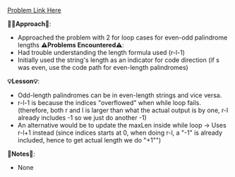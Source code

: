 [Problem Link Here](https://leetcode.com/problems/longest-palindromic-substring)

**🚶‍➡️Approach🚶**:
- Approached the problem with 2 for loop cases for even-odd palindrome lengths
**⚠️Problems Encountered⚠️**:
- Had trouble understanding the length formula used (r-l-1)
- Initially used the string's length as an indicator for code direction (if s was even, use the code path for even-length palindromes)

**💡Lesson💡**:
- Odd-length palindromes can be in even-length strings and vice versa.
- r-l-1 is because the indices "overflowed" when while loop fails. (therefore, both r and l is larger than what the actual output is by one, r-l already includes -1 so we just do another -1)
- An alternative would be to update the maxLen inside while loop -> Uses r-l+1 instead (since indices starts at 0, when doing r-l, a "-1" is already included, hence to get actual length we do "+1"")

**📝Notes📝**:
- None
